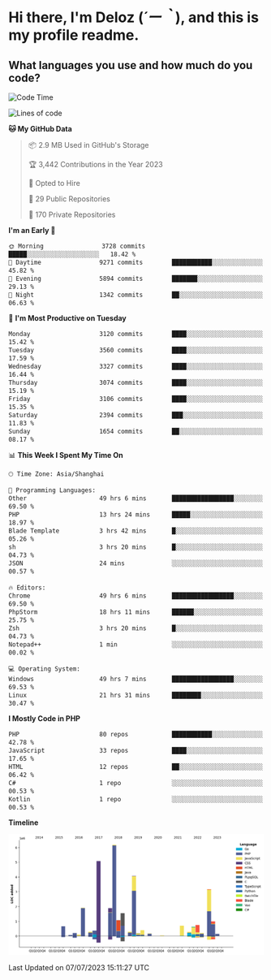 # **Hi there, I'm Deloz (*´ー｀*), and this is my profile readme.**

## **What languages you use and how much do you code?**

<!--START_SECTION:waka-->
![Code Time](http://img.shields.io/badge/Code%20Time-1%2C854%20hrs%2059%20mins-blue)

![Lines of code](https://img.shields.io/badge/From%20Hello%20World%20I%27ve%20Written-31.3%20million%20lines%20of%20code-blue)

**🐱 My GitHub Data** 

> 📦 2.9 MB Used in GitHub's Storage 
 > 
> 🏆 3,442 Contributions in the Year 2023
 > 
> 💼 Opted to Hire
 > 
> 📜 29 Public Repositories 
 > 
> 🔑 170 Private Repositories 
 > 
**I'm an Early 🐤** 

```text
🌞 Morning                3728 commits        █████░░░░░░░░░░░░░░░░░░░░   18.42 % 
🌆 Daytime                9271 commits        ███████████░░░░░░░░░░░░░░   45.82 % 
🌃 Evening                5894 commits        ███████░░░░░░░░░░░░░░░░░░   29.13 % 
🌙 Night                  1342 commits        ██░░░░░░░░░░░░░░░░░░░░░░░   06.63 % 
```
📅 **I'm Most Productive on Tuesday** 

```text
Monday                   3120 commits        ████░░░░░░░░░░░░░░░░░░░░░   15.42 % 
Tuesday                  3560 commits        ████░░░░░░░░░░░░░░░░░░░░░   17.59 % 
Wednesday                3327 commits        ████░░░░░░░░░░░░░░░░░░░░░   16.44 % 
Thursday                 3074 commits        ████░░░░░░░░░░░░░░░░░░░░░   15.19 % 
Friday                   3106 commits        ████░░░░░░░░░░░░░░░░░░░░░   15.35 % 
Saturday                 2394 commits        ███░░░░░░░░░░░░░░░░░░░░░░   11.83 % 
Sunday                   1654 commits        ██░░░░░░░░░░░░░░░░░░░░░░░   08.17 % 
```


📊 **This Week I Spent My Time On** 

```text
🕑︎ Time Zone: Asia/Shanghai

💬 Programming Languages: 
Other                    49 hrs 6 mins       █████████████████░░░░░░░░   69.50 % 
PHP                      13 hrs 24 mins      █████░░░░░░░░░░░░░░░░░░░░   18.97 % 
Blade Template           3 hrs 42 mins       █░░░░░░░░░░░░░░░░░░░░░░░░   05.26 % 
sh                       3 hrs 20 mins       █░░░░░░░░░░░░░░░░░░░░░░░░   04.73 % 
JSON                     24 mins             ░░░░░░░░░░░░░░░░░░░░░░░░░   00.57 % 

🔥 Editors: 
Chrome                   49 hrs 6 mins       █████████████████░░░░░░░░   69.50 % 
PhpStorm                 18 hrs 11 mins      ██████░░░░░░░░░░░░░░░░░░░   25.75 % 
Zsh                      3 hrs 20 mins       █░░░░░░░░░░░░░░░░░░░░░░░░   04.73 % 
Notepad++                1 min               ░░░░░░░░░░░░░░░░░░░░░░░░░   00.02 % 

💻 Operating System: 
Windows                  49 hrs 7 mins       █████████████████░░░░░░░░   69.53 % 
Linux                    21 hrs 31 mins      ████████░░░░░░░░░░░░░░░░░   30.47 % 
```

**I Mostly Code in PHP** 

```text
PHP                      80 repos            ███████████░░░░░░░░░░░░░░   42.78 % 
JavaScript               33 repos            ████░░░░░░░░░░░░░░░░░░░░░   17.65 % 
HTML                     12 repos            ██░░░░░░░░░░░░░░░░░░░░░░░   06.42 % 
C#                       1 repo              ░░░░░░░░░░░░░░░░░░░░░░░░░   00.53 % 
Kotlin                   1 repo              ░░░░░░░░░░░░░░░░░░░░░░░░░   00.53 % 
```



**Timeline**

![Lines of Code chart](https://raw.githubusercontent.com/deloz/deloz/main/assets/bar_graph.png)


 Last Updated on 07/07/2023 15:11:27 UTC
<!--END_SECTION:waka-->
